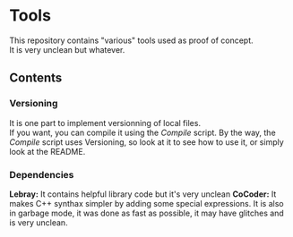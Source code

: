 # Tools
This repository contains "various" tools used as proof of concept.  
It is very unclean but whatever.

## Contents
### Versioning
It is one part to implement versionning of local files.  
If you want, you can compile it using the *Compile* script.
By the way, the *Compile* script uses Versioning, so look at it to see how to use it, or simply look at the README.

### Dependencies
**Lebray:** It contains helpful library code but it's very unclean
**CoCoder:** It makes C++ synthax simpler by adding some special expressions.
  It is also in garbage mode, it was done as fast as possible, it may have glitches and is very unclean.
